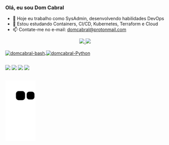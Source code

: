### Olá, eu sou Dom Cabral 


- 🔭 Hoje eu trabalho como SysAdmin, desenvolvendo habilidades DevOps
- 🌱 Estou estudando Containers, CI/CD, Kubernetes, Terraform e Cloud
- 📫 Contate-me no e-mail: domcabral@protonmail.com

<div align="center">
  <a href="https://github.com/domcabral9">
  <img height="180em" src="https://github-readme-stats.vercel.app/api?username=domcabral9&show_icons=true&theme=dark&include_all_commits=true&count_private=true"/>
  <img height="180em" src="https://github-readme-stats.vercel.app/api/top-langs/?username=domcabral9&layout=compact&langs_count=7&theme=dark"/>
</div>
<div style="display: inline_block"><br>
  <img align="center" alt="domcabral-bash" height="30" width="40" src="https://cdn.jsdelivr.net/gh/devicons/devicon/icons/bash/bash-plain.svg">
  <img align="center" alt="domcabral-Python" height="30" width="40" src="https://cdn.jsdelivr.net/gh/devicons/devicon/icons/python/python-original.svg">
</div>
  
  ##
  
<div>

  <a href="https://www.instagram.com/domcabral9" target="_blank"><img src="https://img.shields.io/badge/-Instagram-%23E4405F?style=for-the-badge&logo=instagram&logoColor=white" target="_blank"></a>
 	<a href="https://www.twitch.tv/domcabral9" target="_blank"><img src="https://img.shields.io/badge/Twitch-9146FF?style=for-the-badge&logo=twitch&logoColor=white" target="_blank"></a> 
  <a href = "mailto:domcabral@protonmail.com"><img src="https://img.shields.io/badge/ProtonMail-8B89CC?style=for-the-badge&logo=protonmail&logoColor=white" target="_blank"></a>
  <a href="https://www.linkedin.com/in/domcabral/" target="_blank"><img src="https://img.shields.io/badge/-LinkedIn-%230077B5?style=for-the-badge&logo=linkedin&logoColor=white" target="_blank"></a> 
  
</div>
  
  ##
  
![Snake animation](https://github.com/domcabral9/domcabral9/blob/output/github-contribution-grid-snake.svg)

